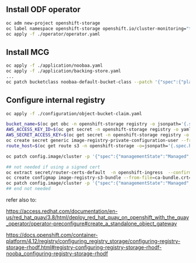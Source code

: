 ## Install ODF operator

```sh
oc adm new-project openshift-storage
oc label namespace openshift-storage openshift.io/cluster-monitoring="true"
oc apply -f ./operator/operator.yaml
```

## Install MCG

```sh
oc apply -f ./application/noobaa.yaml
oc apply -f ./application/backing-store.yaml
...
oc patch bucketclass noobaa-default-bucket-class --patch '{"spec":{"placementPolicy":{"tiers":[{"backingStores":["noobaa-pv-backing-store"]}]}}}' --type merge -n openshift-storage
```

## Configure internal registry

```sh
oc apply -f ./configuration/object-bucket-claim.yaml

bucket_name=$(oc get obc -n openshift-storage registry -o jsonpath='{.spec.bucketName}')
AWS_ACCESS_KEY_ID=$(oc get secret -n openshift-storage registry -o yaml | grep -w "AWS_ACCESS_KEY_ID:" | head -n1 | awk '{print $2}' | base64 --decode)
AWS_SECRET_ACCESS_KEY=$(oc get secret -n openshift-storage registry -o yaml | grep -w "AWS_SECRET_ACCESS_KEY:" | head -n1 | awk '{print $2}' | base64 --decode)
oc create secret generic image-registry-private-configuration-user --from-literal=REGISTRY_STORAGE_S3_ACCESSKEY=${AWS_ACCESS_KEY_ID} --from-literal=REGISTRY_STORAGE_S3_SECRETKEY=${AWS_SECRET_ACCESS_KEY} --namespace openshift-image-registry
route_host=$(oc get route s3 -n openshift-storage -o=jsonpath='{.spec.host}')

oc patch config.image/cluster -p '{"spec":{"managementState":"Managed","replicas":2,"storage":{"managementState":"Unmanaged","s3":{"bucket":'\"${bucket_name}\"',"region":"us-east-1","regionEndpoint":'\"https://${route_host}\"',"virtualHostedStyle":false,"encrypt":false}}}}' --type=merge

## not needed if using a signed cert
oc extract secret/router-certs-default  -n openshift-ingress  --confirm
oc create configmap image-registry-s3-bundle --from-file=ca-bundle.crt=./tls.crt  -n openshift-config
oc patch config.image/cluster -p '{"spec":{"managementState":"Managed","replicas":2,"storage":{"managementState":"Unmanaged","s3":{"bucket":'\"${bucket_name}\"',"region":"us-east-1","regionEndpoint":'\"https://${route_host}\"',"virtualHostedStyle":false,"encrypt":false,"trustedCA":{"name":"image-registry-s3-bundle"}}}}}' --type=merge
## end not needed


```

refer also to:

https://access.redhat.com/documentation/en-us/red_hat_quay/3.8/html/deploy_red_hat_quay_on_openshift_with_the_quay_operator/operator-preconfigure#create_a_standalone_object_gateway

https://docs.openshift.com/container-platform/4.12/registry/configuring_registry_storage/configuring-registry-storage-rhodf.html#registry-configuring-registry-storage-rhodf-nooba_configuring-registry-storage-rhodf